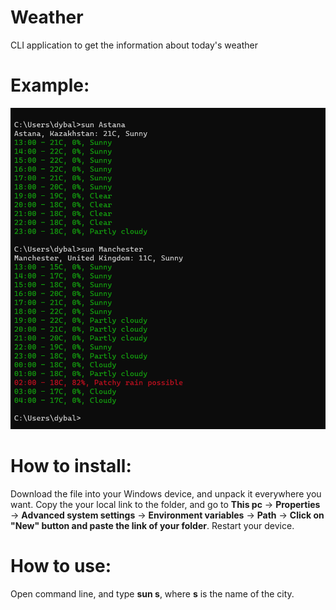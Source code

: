# Weather
 CLI application to get the information about today's weather

# Example:
 ![Alt text](image.png)

# How to install:
 Download the file into your Windows device, and unpack it everywhere you want.
 Copy the your local link to the folder, and go to **This pc** -> **Properties** -> **Advanced system settings** -> **Environment variables** -> **Path** -> **Click on "New" button and paste the link of your folder**. Restart your device.

 # How to use:
  Open command line, and type **sun s**, where **s** is the name of the city. 